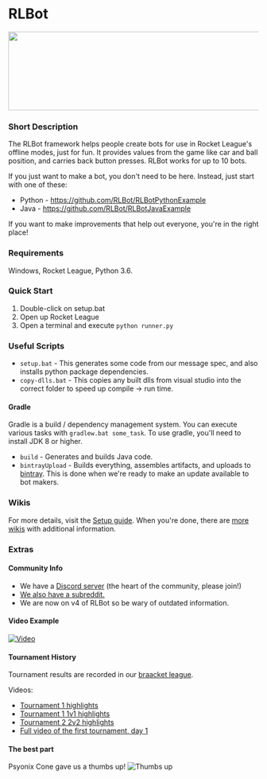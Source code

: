 # RLBot

<p align="center">
  <img width="512" height="158" src="https://github.com/drssoccer55/RLBot/blob/master/images/RLBot.png">
</p>

### Short Description
The RLBot framework helps people create bots for use in Rocket League's offline modes, just for fun.
It provides values from the game like car and ball position, and carries back button presses.
RLBot works for up to 10 bots.

If you just want to make a bot, you don't need to be here. Instead, just start with one of these:
 - Python - https://github.com/RLBot/RLBotPythonExample
 - Java - https://github.com/RLBot/RLBotJavaExample

If you want to make improvements that help out everyone, you're in the right place!

### Requirements
Windows, Rocket League, Python 3.6.

### Quick Start

1. Double-click on setup.bat
2. Open up Rocket League
3. Open a terminal and execute `python runner.py`

### Useful Scripts

- `setup.bat` - This generates some code from our message spec, and also installs python package dependencies.
- `copy-dlls.bat` - This copies any built dlls from visual studio into the correct folder to speed up compile -> run time.

#### Gradle

Gradle is a build / dependency management system. You can execute various tasks with `gradlew.bat some_task`.
To use gradle, you'll need to install JDK 8 or higher.

- `build` - Generates and builds Java code.
- `bintrayUpload` - Builds everything, assembles artifacts, and uploads to
[bintray](https://bintray.com/rlbotofficial/RLBotMaven/rlbot-framework). This is done when we're ready to
make an update available to bot makers.

### Wikis

For more details, visit the [Setup guide](https://github.com/RLBot/RLBot/wiki/Setup-Instructions-%28current%29). When you're done, there are [more wikis](https://github.com/RLBot/RLBot/wiki) with additional information.

### Extras

#### Community Info
 - We have a [Discord server](https://discord.gg/zbaAKPt) (the heart of the community, please join!)
 - [We also have a subreddit.](https://www.reddit.com/r/RocketLeagueBots/) 
 - We are now on v4 of RLBot so be wary of outdated information.

#### Video Example
[![Video](https://github.com/drssoccer55/RLBot/blob/master/images/vid2thumb6.JPG)](https://youtu.be/aAXe21m0vWo)

#### Tournament History
Tournament results are recorded in our [braacket league](https://braacket.com/league/rlbot).

Videos:
 - [Tournament 1 highlights](https://www.youtube.com/watch?v=PY0ggWbpsPg)
 - [Tournament 1 1v1 highlights](https://www.youtube.com/watch?v=mqXwSqy_TOw)
 - [Tournament 2 2v2 highlights](https://www.youtube.com/watch?v=U-esRgPSfn4)
 - [Full video of the first tournament, day 1](https://youtu.be/SKIw4f0ZBxE)

#### The best part
Psyonix Cone gave us a thumbs up!
![Thumbs up](https://github.com/drssoccer55/RLBot/blob/master/images/psyonixcone.jpg)
